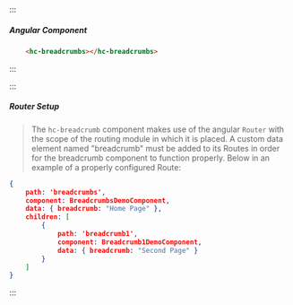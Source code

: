 :::
##### Angular Component
``` html
    <hc-breadcrumbs></hc-breadcrumbs>
```
:::

:::
##### Router Setup
> The `hc-breadcrumb` component makes use of the angular `Router` with the scope of the routing module in which it is placed.  A custom data element named "breadcrumb" must be added to its Routes in order for the breadcrumb component to function properly.  Below in an example of a properly configured Route:
``` json
{
    path: 'breadcrumbs',
    component: BreadcrumbsDemoComponent,
    data: { breadcrumb: "Home Page" },
    children: [
        {
            path: 'breadcrumb1',
            component: Breadcrumb1DemoComponent,
            data: { breadcrumb: "Second Page" }
        }
    ]
}
```
:::
